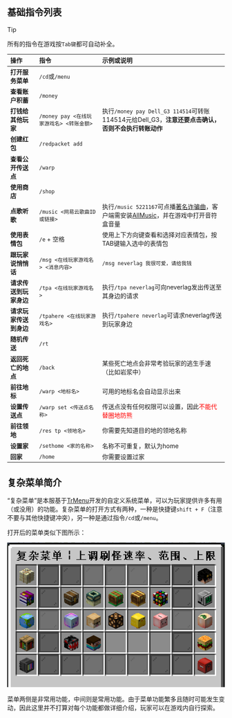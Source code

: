 ## 基础指令列表

> [!tip]
> 所有的指令在游戏按`Tab键`都可自动补全。

| 操作                         | 指令                | 示例或说明                                         |
| :--------------------------- | :------------------ | :------------------------------------------------- |
|**打开服务菜单**|`/cd`或`/menu`||
|**查看账户积蓄**|`/money`||
|**打钱给其他玩家**|`/money pay <在线玩家游戏名> <转账金额>`|执行`/money pay Dell_G3 114514`可转账114514元给Dell_G3，**注意还要点击确认，否则不会执行转账动作**|
|**创建红包**|`/redpacket add`||
|**查看公开传送点**|`/warp`||
|**使用商店**|`/shop`||
|**点歌听歌**|`/music <网易云歌曲ID或链接>`|执行`/music 5221167`可点播[著名诈骗曲](https://music.163.com/#/song?id=5221167)，客户端需安装[AllMusic](/allmusic)，并在游戏中打开音符盒音量|
|**使用表情包**|`/e` + 空格|使用上下方向键查看和选择对应表情包，按TAB键输入选中的表情包|
|**跟玩家说悄悄话**|`/msg <在线玩家游戏名> <消息内容>`|`/msg neverlag 我很可爱，请给我钱`|
| **请求传送到玩家身边**     | `/tpa <在线玩家游戏名>`     | 执行`/tpa neverlag`可向neverlag发出传送至其身边的请求                                    |
| **请求玩家传送到身边** | `/tpahere <在线玩家游戏名>` |执行`/tpahere neverlag`可请求neverlag传送到玩家身边                            |
| **随机传送**                 | `/rt`               | |
| **返回死亡的地点**           | `/back`             | 某些死亡地点会非常考验玩家的逃生手速（比如岩浆中） |
| **前往地标**                 | `/warp <地标名>`    | 可用的地标名会自动显示出来                         |
|**设置传送点**|`/warp set <传送点名称>`|传送点没有任何权限可以设置，因此<font color=red>不能代替圈地防熊</font>|
| **前往领地**                 | `/res tp <领地名>`  |你需要先知道目的地的领地名称|
|**设置家**|`/sethome <家的名称>`|名称不可重复，默认为home|
| **回家**                     | `/home`             | 你需要设置过家                   |


## 复杂菜单简介

“复杂菜单”是本服基于[TrMenu](https://trmenu.docs.insinuate.cn/)开发的自定义系统菜单，可以为玩家提供许多有用（或没用）的功能。复杂菜单的打开方式有两种，一种是快捷键`shift + F`（注意不要与其他快捷键冲突），另一种是通过指令`/cd`或`/menu`。

打开后的菜单类似下图所示：

![](pics/menu.png)

菜单两侧是非常用功能，中间则是常用功能。由于菜单功能繁多且随时可能发生变动，因此这里并不打算对每个功能都做详细介绍，玩家可以在游戏内自行探索。
